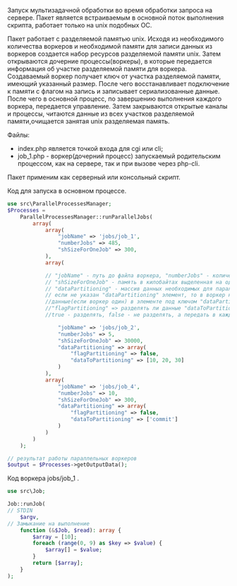 Запуск мультизадачной обработки во время обработки запроса на сервере.
Пакет является встраиваемым в основной поток выполнения скрипта, работает только на unix подобных OC.

   Пакет работает с разделяемой памятью unix. Исходя из необходимого количества воркеров и необходимой памяти
для записи данных из воркеров создается набор ресурсов разделяемой памяти unix. Затем открываются дочерние 
процессы(воркеры), в которые передается информация об участке разделяемой памяти для воркера.
   Создаваемый воркер получает ключ от участка разделяемой памяти, имеющий указанный размер. После чего
восстанавливает подключение к памяти с флагом на запись и записывает сериализованные данные. После чего
в основной процесс, по завершению выполнения каждого воркера, передается управление. Затем закрываются открытые
каналы и процессы, читаются данные из всех участков разделяемой памяти,очищается занятая unix разделяемая память.

Файлы:
 - index.php является точкой входа для cgi или cli;
 - job_1.php - воркер(дочерний процесс) запускаемый родительским процессом, как на сервере, так и при вызове
   через php-cli. 


Пакет применим как серверный или консольный скрипт.

Код для запуска в основном процессе.

```php
use src\ParallelProcessesManager;
$Processes =
    ParallelProcessesManager::runParallelJobs(
        array(
            array(
                "jobName" => 'jobs/job_1',
                "numberJobs" => 485,
                "shSizeForOneJob" => 300,
            ),
            array(

            // "jobName" - путь до файла воркера, "numberJobs" - количество воркеров,
            // "shSizeForOneJob" - память в килобайтах выделенная на один воркер,
            // "dataPartitioning" - массив данных необходимых для параллельной обработки
            // если не указан "dataPartitioning" элемент, то в воркер не передаются 
            //данные(если воркер один) в элементе под ключом "dataPartitioning" хранится массив,
            //"flagPartitioning" => разделять ли данные "dataToPartitioning" между воркерами 
            //true - разделять, false - не разделять, а передать в каждый воркер общие данные

                "jobName" => 'jobs/job_2',
                "numberJobs" => 5,
                "shSizeForOneJob" => 30000,
                "dataPartitioning" => array(
                    "flagPartitioning" => false,
                    "dataToPartitioning" => [10, 20, 30]
                )
            ),
            array(
                "jobName" => 'jobs/job_4',
                "numberJobs" => 10,
                "shSizeForOneJob" => 300,
                "dataPartitioning" => array(
                    "flagPartitioning" => false,
                    "dataToPartitioning" => ['commit']
                )
            )
        )
    );

// результат работы параллельных воркеров
$output = $Processes->getOutputData();
```

Код воркера jobs/job_1 .
```php
use src\Job;

Job::runJob(
// STDIN
    $argv,
// Замыкание на выполнение
    function (&$Job, $read): array {
        $array = [10];
        foreach (range(0, 9) as $key => $value) {
            $array[] = $value;
        }
        return [$array];
    }
);
```
